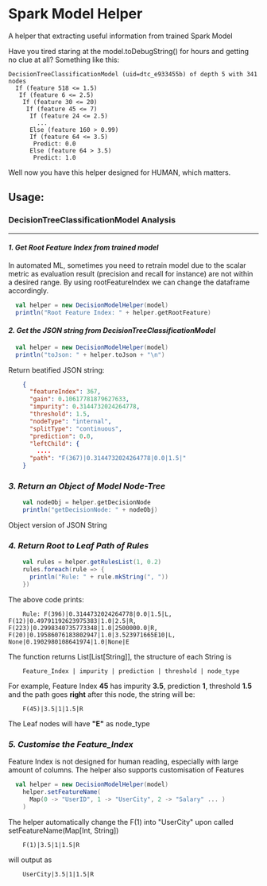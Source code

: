 # Spark Model Helper

A helper that extracting useful information from trained Spark Model

Have you tired staring at the model.toDebugString() for hours and getting no clue at all? Something like this:
```text
DecisionTreeClassificationModel (uid=dtc_e933455b) of depth 5 with 341 nodes
  If (feature 518 <= 1.5)
   If (feature 6 <= 2.5)
    If (feature 30 <= 20)
     If (feature 45 <= 7)
      If (feature 24 <= 2.5)
        ...
      Else (feature 160 > 0.99)
      If (feature 64 <= 3.5)
       Predict: 0.0
      Else (feature 64 > 3.5)
       Predict: 1.0
```
Well now you have this helper designed for HUMAN, which matters.

## Usage:

### **DecisionTreeClassificationModel Analysis**
***

#### _1. Get Root Feature Index from trained model_

In automated ML, sometimes you need to retrain model due to the scalar metric as evaluation result (precision and recall
for instance) are not within a desired range. By using rootFeatureIndex we can change the dataframe accordingly.

```scala
  val helper = new DecisionModelHelper(model)
  println("Root Feature Index: " + helper.getRootFeature)
```

#### _2. Get the JSON string from DecisionTreeClassificationModel_

```scala
  val helper = new DecisionModelHelper(model)
  println("toJson: " + helper.toJson + "\n")
```

Return beatified JSON string:

```json
    {
      "featureIndex": 367,
      "gain": 0.10617781879627633,
      "impurity": 0.3144732024264778,
      "threshold": 1.5,
      "nodeType": "internal",
      "splitType": "continuous",
      "prediction": 0.0,
      "leftChild": {
        ....
      "path": "F(367)|0.3144732024264778|0.0|1.5|"
    }
```

### _3. Return an Object of Model Node-Tree_

```scala
    val nodeObj = helper.getDecisionNode
    println("getDecisionNode: " + nodeObj)
```

Object version of JSON String

### _4. Return Root to Leaf Path of Rules_

```scala
    val rules = helper.getRulesList(1, 0.2)
    rules.foreach(rule => {
      println("Rule: " + rule.mkString(", "))
    })
```
The above code prints:
```text
    Rule: F(396)|0.3144732024264778|0.0|1.5|L, F(12)|0.49791192623975383|1.0|2.5|R, F(223)|0.2998340735773348|1.0|2500000.0|R, F(20)|0.19586076183802947|1.0|3.523971665E10|L, None|0.1902980108641974|1.0|None|E
```
The function returns List[List[String]], the structure of each String is
```text
    Feature_Index | impurity | prediction | threshold | node_type
```
For example, Feature Index **45** has impurity **3.5**, prediction **1**, threshold **1.5** and the path goes **right** after this node, the string will be:
```text
    F(45)|3.5|1|1.5|R
```
The Leaf nodes will have **"E"** as node_type

### _5. Customise the Feature_Index_
Feature Index is not designed for human reading, especially with large amount of columns.
The helper also supports customisation of Features
```scala
  val helper = new DecisionModelHelper(model)
    helper.setFeatureName(
      Map(0 -> "UserID", 1 -> "UserCity", 2 -> "Salary" ... )
    )
```
The helper automatically change the F(1) into "UserCity" upon called setFeatureName(Map[Int, String])
```text
    F(1)|3.5|1|1.5|R
```
will output as 
```text
    UserCity|3.5|1|1.5|R
```